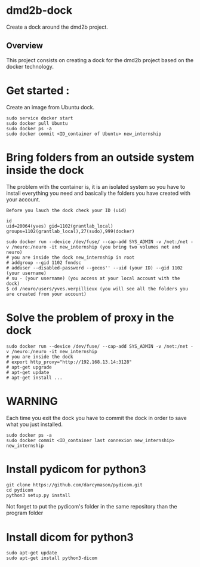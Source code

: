 # dmd2b-dock
Create a dock around the dmd2b project.

## Overview
This project consists on creating a dock for the dmd2b project based on the docker technology.

# Get started :

Create an image from Ubuntu dock.
```
sudo service docker start
sudo docker pull Ubuntu
sudo docker ps -a
sudo docker commit <ID_container of Ubuntu> new_internship
```
# Bring folders from an outside system inside the dock

The problem with the container is, it is an isolated system so you have to install everything you need and basically the folders you have created with your account.
```
Before you lauch the dock check your ID (uid)

id
uid=20064(yves) gid=1102(grantlab_local) groups=1102(grantlab_local),27(sudo),999(docker)

sudo docker run --device /dev/fuse/ --cap-add SYS_ADMIN -v /net:/net -v /neuro:/neuro -it new_internship (you bring two volumes net and neuro)
# you are inside the dock new_internship in root
# addgroup --gid 1102 fnndsc
# adduser --disabled-password --gecos'' --uid (your ID) --gid 1102 (your username)
# su - (your username) (you access at your local account with the dock)
$ cd /neuro/users/yves.verpillieux (you will see all the folders you are created from your account)
```

# Solve the problem of proxy in the dock
 ```
 sudo docker run --device /dev/fuse/ --cap-add SYS_ADMIN -v /net:/net -v /neuro:/neuro -it new_internship
 # you are inside the dock
 # export http_proxy="http://192.168.13.14:3128"
 # apt-get upgrade
 # apt-get update
 # apt-get install ...
```

# WARNING

Each time you exit the dock you have to commit the dock in order to save what you just installed.
```
sudo docker ps -a
sudo docker commit <ID_container last connexion new_internship> new_internship
```

# Install pydicom for python3
```
git clone https://github.com/darcymason/pydicom.git
cd pydicom
python3 setup.py install
```
Not forget to put the pydicom's folder in the same repository than the program folder

# Install dicom for python3
```
sudo apt-get update
sudo apt-get install python3-dicom
```
